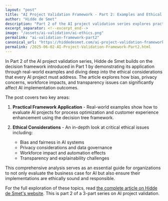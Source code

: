 ```yaml
---
layout: "post"
title: "AI Project Validation Framework - Part 2: Examples and Ethical Risks"
author: "Hidde de Smet"
description: "Part 2 of the AI project validation series explores practical examples and critical ethical considerations for AI implementation."
excerpt_separator: <!--excerpt_end-->
image: "/assets/ai-validation/ai-ethics.png"
permalink: "ai-validation-framework-part2"
canonical_url: "https://hiddedesmet.com/ai-project-validation-framework-part2"
permalink: /2025-06-02-AI-Project-Validation-Framework-Part2.html
---
```


In Part 2 of the AI project validation series, Hidde de Smet builds on the decision framework introduced in Part 1 by demonstrating its application through real-world examples and diving deep into the ethical considerations that every AI project must address.<!--excerpt_end--> The article explores how bias, privacy concerns, workforce impacts, and transparency issues can significantly affect AI implementation outcomes.

The post covers two key areas:

1. **Practical Framework Application** - Real-world examples show how to evaluate AI projects for process optimization and customer experience enhancement using the decision tree framework.

2. **Ethical Considerations** - An in-depth look at critical ethical issues including:
   - Bias and fairness in AI systems
   - Privacy considerations and data governance
   - Workforce impact and automation effects
   - Transparency and explainability challenges

This comprehensive analysis serves as an essential guide for organizations to not only evaluate the business case for AI but also ensure their implementations are ethically sound and responsible.

For the full exploration of these topics, read [the complete article on Hidde de Smet's website](https://hiddedesmet.com/ai-project-validation-framework-part2). This is part 2 of a 3-part series on AI project validation.
